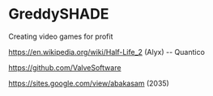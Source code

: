 # GreddySHADE
Creating video games for profit

https://en.wikipedia.org/wiki/Half-Life_2 (Alyx) -- Quantico

https://github.com/ValveSoftware

https://sites.google.com/view/abakasam (2035)
